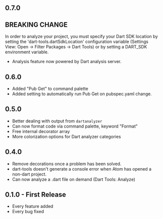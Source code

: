 ## 0.7.0
BREAKING CHANGE
---------------
In order to analyze your project, you must specify your Dart SDK
location by setting the 'dart-tools.dartSdkLocation' configuration variable
(Settings View: Open -> Filter Packages -> Dart Tools) or by setting a
DART_SDK environment variable.

* Analysis feature now powered by Dart analysis server.

## 0.6.0
* Added "Pub Get" to command palette
* Added setting to automatically run Pub Get on pubspec.yaml change.

## 0.5.0
* Better dealing with output from `dartanalyzer`
* Can now format code via command palette, keyword "Format"
* Free internal decorator array
* More colorization options for Dart analyzer categories

## 0.4.0
* Remove decorations once a problem has been solved.
* dart-tools doesn't generate a console error when Atom has opened a non-dart
  project.
* Can now analyze a .dart file on demand (Dart Tools: Analyze)

## 0.1.0 - First Release
* Every feature added
* Every bug fixed

